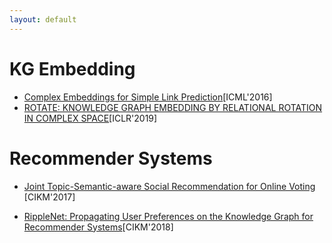 ```yaml
---
layout: default
---
```


# KG Embedding
* [Complex Embeddings for Simple Link Prediction](./blog/2020-01-09.html)[ICML'2016]
* [ROTATE: KNOWLEDGE GRAPH EMBEDDING BY RELATIONAL ROTATION IN COMPLEX SPACE](./blog/2020-01-24.html)[ICLR'2019]

# Recommender Systems

* [Joint Topic-Semantic-aware Social Recommendation for Online Voting](./blog/2020-01-28.html) [CIKM'2017]

* [RippleNet: Propagating User Preferences on the Knowledge
Graph for Recommender Systems](./blog/2020-01-14.html)[CIKM'2018]
